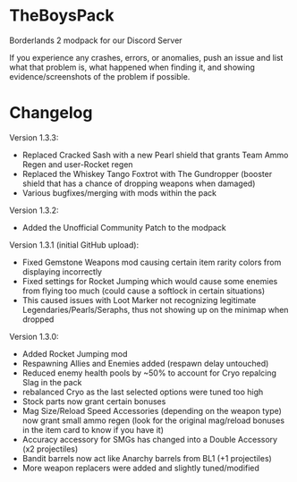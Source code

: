 # TheBoysPack
Borderlands 2 modpack for our Discord Server

If you experience any crashes, errors, or anomalies, push an issue and list what that problem is, what happened when finding it, and showing evidence/screenshots of the problem if possible. 

# Changelog
Version 1.3.3:
- Replaced Cracked Sash with a new Pearl shield that grants Team Ammo Regen and user-Rocket regen
- Replaced the Whiskey Tango Foxtrot with The Gundropper (booster shield that has a chance of dropping weapons when damaged)
- Various bugfixes/merging with mods within the pack

Version 1.3.2:
- Added the Unofficial Community Patch to the modpack

Version 1.3.1 (initial GitHub upload):
- Fixed Gemstone Weapons mod causing certain item rarity colors from displaying incorrectly
- Fixed settings for Rocket Jumping which would cause some enemies from flying too much (could cause a softlock in certain situations)
- This caused issues with Loot Marker not recognizing legitimate Legendaries/Pearls/Seraphs, thus not showing up on the minimap when dropped

Version 1.3.0:
- Added Rocket Jumping mod
- Respawning Allies and Enemies added (respawn delay untouched)
- Reduced enemy health pools by ~50% to account for Cryo repalcing Slag in the pack
- rebalanced Cryo as the last selected options were tuned too high
- Stock parts now grant certain bonuses
- Mag Size/Reload Speed Accessories (depending on the weapon type) now grant small ammo regen (look for the original mag/reload bonuses in the item card to know if you have it)
- Accuracy accessory for SMGs has changed into a Double Accessory (x2 projectiles)
- Bandit barrels now act like Anarchy barrels from BL1 (+1 projectiles)
- More weapon replacers were added and slightly tuned/modified 
